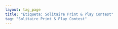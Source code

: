 ```yaml
---
layout: tag_page
title: "Etiqueta: Solitaire Print & Play Contest"
tag: "Solitaire Print & Play Contest"
---
```


